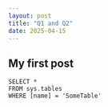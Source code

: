 ```yaml
---
layout: post
title: "Q1 and Q2"
date: 2025-04-15
---
```


## My first post

 ```tsql
 SELECT *
 FROM sys.tables
 WHERE [name] = 'SomeTable'
 ```
